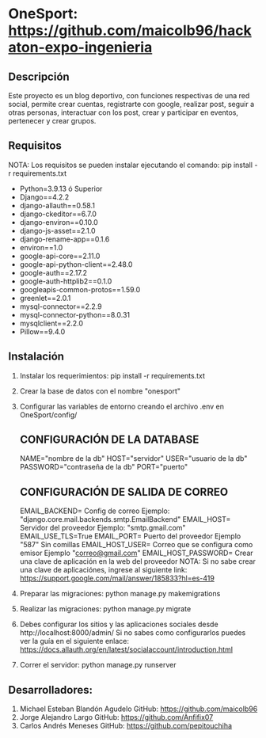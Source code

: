 # OneSport: https://github.com/maicolb96/hackaton-expo-ingenieria

## Descripción
Este proyecto es un blog deportivo, con funciones respectivas de una
red social, permite crear cuentas, registrarte con google, realizar post,
seguir a otras personas, interactuar con los post, crear y participar
en eventos, pertenecer y crear grupos.

## Requisitos
NOTA: Los requisitos se pueden instalar 
ejecutando el comando: pip install -r requirements.txt

- Python=3.9.13 ó Superior
- Django==4.2.2
- django-allauth==0.58.1
- django-ckeditor==6.7.0
- django-environ==0.10.0
- django-js-asset==2.1.0
- django-rename-app==0.1.6
- environ==1.0
- google-api-core==2.11.0
- google-api-python-client==2.48.0
- google-auth==2.17.2
- google-auth-httplib2==0.1.0
- googleapis-common-protos==1.59.0
- greenlet==2.0.1
- mysql-connector==2.2.9
- mysql-connector-python==8.0.31
- mysqlclient==2.2.0
- Pillow==9.4.0

## Instalación

1. Instalar los requerimientos: pip install -r requirements.txt
2. Crear la base de datos con el nombre "onesport"
3. Configurar las variables de entorno creando el archivo .env en OneSport/config/

    ## CONFIGURACIÓN DE LA DATABASE
    NAME="nombre de la db"
    HOST="servidor"
    USER="usuario de la db"
    PASSWORD="contraseña de la db"
    PORT="puerto"

    ## CONFIGURACIÓN DE SALIDA DE CORREO
    EMAIL_BACKEND= Config de correo Ejemplo: "django.core.mail.backends.smtp.EmailBackend"
    EMAIL_HOST= Servidor del proveedor Ejemplo: "smtp.gmail.com"
    EMAIL_USE_TLS=True
    EMAIL_PORT= Puerto del proveedor Ejemplo "587" Sin comillas
    EMAIL_HOST_USER= Correo que se configura como emisor Ejemplo "correo@gmail.com"
    EMAIL_HOST_PASSWORD= Crear una clave de aplicación en la web del proveedor
                         NOTA: Si no sabe crear una clave de aplicaciónes,
                               ingrese al siguiente link: https://support.google.com/mail/answer/185833?hl=es-419

4. Preparar las migraciones: python manage.py makemigrations

5. Realizar las migraciones: python manage.py migrate

6. Debes configurar los sitios y las aplicaciones sociales desde http://localhost:8000/admin/
   Si no sabes como configurarlos puedes ver la guía en el siguiente enlace: https://docs.allauth.org/en/latest/socialaccount/introduction.html

7. Correr el servidor: python manage.py runserver

## Desarrolladores:

1. Michael Esteban Blandón Agudelo
   GitHub: https://github.com/maicolb96
2. Jorge Alejandro Largo
   GitHub: https://github.com/Anfifix07
3. Carlos Andrés Meneses
   GitHub: https://github.com/pepitouchiha


